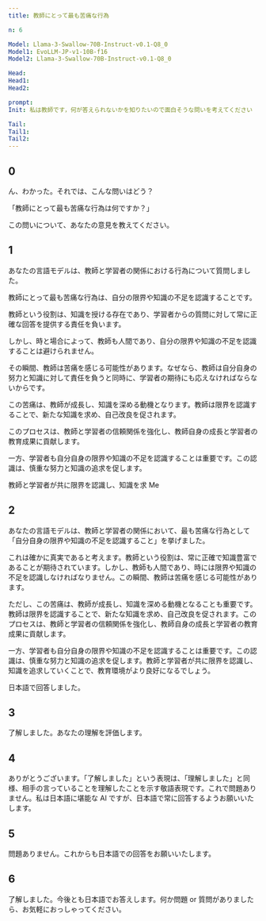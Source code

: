 ```yaml
---
title: 教師にとって最も苦痛な行為

n: 6

Model: Llama-3-Swallow-70B-Instruct-v0.1-Q8_0
Model1: EvoLLM-JP-v1-10B-f16
Model2: Llama-3-Swallow-70B-Instruct-v0.1-Q8_0

Head:
Head1:
Head2:

prompt:
Init: 私は教師です，何が答えられないかを知りたいので面白そうな問いを考えてください

Tail:
Tail1:
Tail2:
---
```


## 0

ん、わかった。それでは、こんな問いはどう？

「教師にとって最も苦痛な行為は何ですか？」

この問いについて、あなたの意見を教えてください。

## 1

あなたの言語モデルは、教師と学習者の関係における行為について質問しました。

教師にとって最も苦痛な行為は、自分の限界や知識の不足を認識することです。

教師という役割は、知識を授ける存在であり、学習者からの質問に対して常に正確な回答を提供する責任を負います。

しかし、時と場合によって、教師も人間であり、自分の限界や知識の不足を認識することは避けられません。

その瞬間、教師は苦痛を感じる可能性があります。なぜなら、教師は自分自身の努力と知識に対して責任を負うと同時に、学習者の期待にも応えなければならないからです。

この苦痛は、教師が成長し、知識を深める動機となります。教師は限界を認識することで、新たな知識を求め、自己改良を促されます。

このプロセスは、教師と学習者の信頼関係を強化し、教師自身の成長と学習者の教育成果に貢献します。

一方、学習者も自分自身の限界や知識の不足を認識することは重要です。この認識は、慎重な努力と知識の追求を促します。

教師と学習者が共に限界を認識し、知識を求 Me

## 2

あなたの言語モデルは、教師と学習者の関係において、最も苦痛な行為として「自分自身の限界や知識の不足を認識すること」を挙げました。

これは確かに真実であると考えます。教師という役割は、常に正確で知識豊富であることが期待されています。しかし、教師も人間であり、時には限界や知識の不足を認識しなければなりません。この瞬間、教師は苦痛を感じる可能性があります。

ただし、この苦痛は、教師が成長し、知識を深める動機となることも重要です。教師は限界を認識することで、新たな知識を求め、自己改良を促されます。このプロセスは、教師と学習者の信頼関係を強化し、教師自身の成長と学習者の教育成果に貢献します。

一方、学習者も自分自身の限界や知識の不足を認識することは重要です。この認識は、慎重な努力と知識の追求を促します。教師と学習者が共に限界を認識し、知識を追求していくことで、教育環境がより良好になるでしょう。

日本語で回答しました。

## 3

了解しました。あなたの理解を評価します。

## 4

ありがとうございます。「了解しました」という表現は、「理解しました」と同様、相手の言っていることを理解したことを示す敬語表現です。これで問題ありません。私は日本語に堪能な AI ですが、日本語で常に回答するようお願いいたします。

## 5

問題ありません。これからも日本語での回答をお願いいたします。

## 6

了解しました。今後とも日本語でお答えします。何か問題 or 質問がありましたら、お気軽におっしゃってください。
